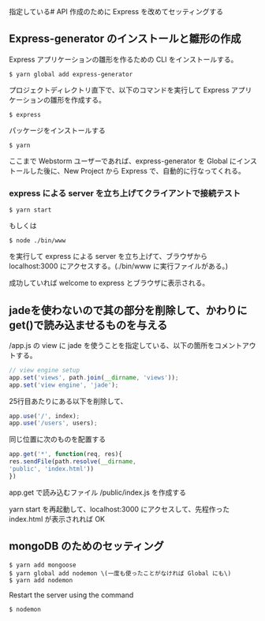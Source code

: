 指定している\# API 作成のために Express を改めてセッティングする

## Express-generator のインストールと雛形の作成

Express アプリケーションの雛形を作るための CLI をインストールする。

```
$ yarn global add express-generator
```

プロジェクトディレクトリ直下で、以下のコマンドを実行して Express アプリケーションの雛形を作成する。

```
$ express
```

パッケージをインストールする

```
$ yarn
```

ここまで Webstorm ユーザーであれば、express-generator を Global にインストールした後に、New Project から Express で、自動的に行なってくれる。

### express による server を立ち上げてクライアントで接続テスト

```
$ yarn start
```

もしくは

```
$ node ./bin/www
```

を実行して express による server を立ち上げて、ブラウザから localhost:3000 にアクセスする。\(./bin/www に実行ファイルがある。\)

成功していれば welcome to express とブラウザに表示される。

## jadeを使わないので其の部分を削除して、かわりにget\(\)で読み込ませるものを与える

/app.js の view に jade を使うことを指定している、以下の箇所をコメントアウトする。

```js
// view engine setup
app.set('views', path.join(__dirname, 'views'));
app.set('view engine', 'jade');
```

25行目あたりにある以下を削除して、

```js
app.use('/', index);
app.use('/users', users);
```

同じ位置に次のものを配置する

```js
app.get('*', function(req, res){
res.sendFile(path.resolve(__dirname,
'public', 'index.html'))
})
```

app.get で読み込むファイル /public/index.js を作成する

yarn start を再起動して、localhost:3000 にアクセスして、先程作った  index.html が表示されれば OK

## mongoDB のためのセッティング

```
$ yarn add mongoose  
$ yarn global add nodemon \(一度も使ったことがなければ Global にも\)  
$ yarn add nodemon
```

Restart the server using the command

```
$ nodemon
```
